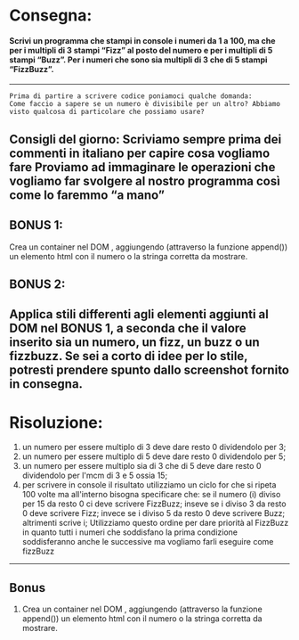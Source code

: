 # Consegna:
#### Scrivi un programma che stampi in console i numeri da 1 a 100, ma che per i multipli di 3 stampi “Fizz” al posto del numero e per i multipli di 5 stampi “Buzz”. Per i numeri che sono sia multipli di 3 che di 5 stampi “FizzBuzz”.
---
```
Prima di partire a scrivere codice poniamoci qualche domanda:
Come faccio a sapere se un numero è divisibile per un altro? Abbiamo visto qualcosa di particolare che possiamo usare?
```
Consigli del giorno:
Scriviamo sempre prima dei commenti in italiano per capire cosa vogliamo fare
Proviamo ad immaginare le operazioni che vogliamo far svolgere al nostro programma così come lo faremmo “a mano”
---
## BONUS 1:
Crea un container nel DOM , aggiungendo (attraverso la funzione append()) un elemento html con il numero o la stringa corretta da mostrare.
## BONUS 2:
Applica stili differenti agli elementi aggiunti al DOM nel BONUS 1, a seconda che il valore inserito sia un numero, un fizz, un buzz o un fizzbuzz. Se sei a corto di idee per lo stile, potresti prendere spunto dallo screenshot fornito in consegna.
---
# Risoluzione:

1. un numero per essere multiplo di 3 deve dare resto 0 dividendolo per 3;
2. un numero per essere multiplo di 5 deve dare resto 0 dividendolo per 5;
3. un numero per essere multiplo sia di 3 che di 5 deve dare resto 0 dividendolo per l'mcm di 3 e 5 ossia 15;
4. per scrivere in console il risultato utilizziamo un ciclo for che si ripeta 100 volte ma all'interno bisogna specificare che:
    se il numero (i) diviso per 15 da resto 0 ci deve scrivere FizzBuzz;
    inseve se i diviso 3 da resto 0 deve scrivere Fizz;
    invece se i diviso 5 da resto 0 deve scrivere Buzz;
    altrimenti scrive i;
Utilizziamo questo ordine per dare priorità al FizzBuzz in quanto tutti i numeri che soddisfano la prima condizione soddisferanno anche le successive ma vogliamo farli eseguire come fizzBuzz
---
## Bonus
1. Crea un container nel DOM , aggiungendo (attraverso la funzione append()) un elemento html con il numero o la stringa corretta da mostrare.